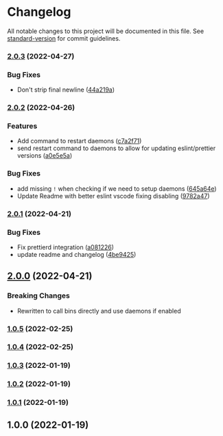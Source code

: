 # Changelog

All notable changes to this project will be documented in this file. See [standard-version](https://github.com/conventional-changelog/standard-version) for commit guidelines.

### [2.0.3](https://github.com/JonathanWolfe/prettier-eslint-formatter/compare/v2.0.2...v2.0.3) (2022-04-27)


### Bug Fixes

* Don't strip final newline ([44a219a](https://github.com/JonathanWolfe/prettier-eslint-formatter/commit/44a219a730cd30366ca0d20570e30a8d79436c8a))

### [2.0.2](https://github.com/JonathanWolfe/prettier-eslint-formatter/compare/v2.0.1...v2.0.2) (2022-04-26)


### Features

* Add command to restart daemons ([c7a2f71](https://github.com/JonathanWolfe/prettier-eslint-formatter/commit/c7a2f71183f4cf7e1ab520bfd178ac95811f34cc))
* send restart command to daemons to allow for updating eslint/prettier versions ([a0e5e5a](https://github.com/JonathanWolfe/prettier-eslint-formatter/commit/a0e5e5ae011965b4090ce57537a4565b12d44bfb))


### Bug Fixes

* add missing `!` when checking if we need to setup daemons ([645a64e](https://github.com/JonathanWolfe/prettier-eslint-formatter/commit/645a64e99f55d523515bc240e71591e809668d4a))
* Update Readme with better eslint vscode fixing disabling ([9782a47](https://github.com/JonathanWolfe/prettier-eslint-formatter/commit/9782a474df29d0364cef9311f70e45cd295f6044))

### [2.0.1](https://github.com/JonathanWolfe/prettier-eslint-formatter/compare/v2.0.0...v2.0.1) (2022-04-21)


### Bug Fixes

* Fix prettierd integration ([a081226](https://github.com/JonathanWolfe/prettier-eslint-formatter/commit/a08122639082eb6b1a857db989d10cc1cf23287f))
* update readme and changelog ([4be9425](https://github.com/JonathanWolfe/prettier-eslint-formatter/commit/4be9425da087171e89324de6790a0d95611177f2))

## [2.0.0](https://github.com/JonathanWolfe/prettier-eslint-formatter/compare/v1.0.6...v2.0.0) (2022-04-21)


### Breaking Changes

* Rewritten to call bins directly and use daemons if enabled

### [1.0.5](https://github.com/JonathanWolfe/prettier-eslint-formatter/compare/v1.0.4...v1.0.5) (2022-02-25)

### [1.0.4](https://github.com/JonathanWolfe/prettier-eslint-formatter/compare/v1.0.3...v1.0.4) (2022-02-25)

### [1.0.3](https://github.com/JonathanWolfe/prettier-eslint-formatter/compare/v1.0.2...v1.0.3) (2022-01-19)

### [1.0.2](https://github.com/JonathanWolfe/prettier-eslint-formatter/compare/v1.0.1...v1.0.2) (2022-01-19)

### [1.0.1](https://github.com/JonathanWolfe/prettier-eslint-formatter/compare/v1.0.0...v1.0.1) (2022-01-19)

## 1.0.0 (2022-01-19)
